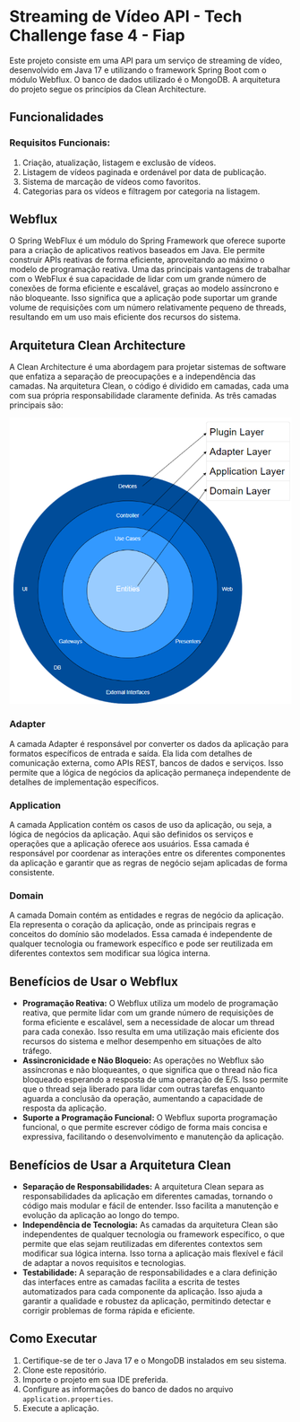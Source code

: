# Streaming de Vídeo API - Tech Challenge fase 4 - Fiap

Este projeto consiste em uma API para um serviço de streaming de vídeo, desenvolvido em Java 17 e utilizando o framework
Spring Boot com o módulo Webflux. O banco de dados utilizado é o MongoDB. A arquitetura do projeto segue os princípios
da Clean Architecture.

## Funcionalidades

### Requisitos Funcionais:

1. Criação, atualização, listagem e exclusão de vídeos.
2. Listagem de vídeos paginada e ordenável por data de publicação.
3. Sistema de marcação de vídeos como favoritos.
4. Categorias para os vídeos e filtragem por categoria na listagem.

## Webflux

O Spring WebFlux é um módulo do Spring Framework que oferece suporte para a criação de aplicativos reativos baseados em
Java. Ele permite construir APIs reativas de forma eficiente, aproveitando ao máximo o modelo de programação reativa.
Uma das principais vantagens de trabalhar com o WebFlux é sua capacidade de lidar com um grande número de conexões de
forma eficiente e escalável, graças ao modelo assíncrono e não bloqueante. Isso significa que a aplicação pode suportar
um grande volume de requisições com um número relativamente pequeno de threads, resultando em um uso mais eficiente dos
recursos do sistema.

## Arquitetura Clean Architecture

A Clean Architecture é uma abordagem para projetar sistemas de software que enfatiza a separação de preocupações e a
independência das camadas. Na arquitetura Clean, o código é dividido em camadas, cada uma com sua própria
responsabilidade claramente definida. As três camadas principais são:

![img.png](assets/img.png)

### Adapter

A camada Adapter é responsável por converter os dados da aplicação para formatos específicos de entrada e saída. Ela
lida com detalhes de comunicação externa, como APIs REST, bancos de dados e serviços. Isso permite que a lógica de
negócios da aplicação permaneça independente de detalhes de implementação específicos.

### Application

A camada Application contém os casos de uso da aplicação, ou seja, a lógica de negócios da aplicação. Aqui são definidos
os serviços e operações que a aplicação oferece aos usuários. Essa camada é responsável por coordenar as interações
entre os diferentes componentes da aplicação e garantir que as regras de negócio sejam aplicadas de forma consistente.

### Domain

A camada Domain contém as entidades e regras de negócio da aplicação. Ela representa o coração da aplicação, onde as
principais regras e conceitos do domínio são modelados. Essa camada é independente de qualquer tecnologia ou framework
específico e pode ser reutilizada em diferentes contextos sem modificar sua lógica interna.

## Benefícios de Usar o Webflux

- **Programação Reativa:** O Webflux utiliza um modelo de programação reativa, que permite lidar com um grande número de
  requisições de forma eficiente e escalável, sem a necessidade de alocar um thread para cada conexão. Isso resulta em
  uma utilização mais eficiente dos recursos do sistema e melhor desempenho em situações de alto tráfego.
- **Assincronicidade e Não Bloqueio:** As operações no Webflux são assíncronas e não bloqueantes, o que significa que o
  thread não fica bloqueado esperando a resposta de uma operação de E/S. Isso permite que o thread seja liberado para
  lidar com outras tarefas enquanto aguarda a conclusão da operação, aumentando a capacidade de resposta da aplicação.
- **Suporte a Programação Funcional:** O Webflux suporta programação funcional, o que permite escrever código de forma
  mais concisa e expressiva, facilitando o desenvolvimento e manutenção da aplicação.

## Benefícios de Usar a Arquitetura Clean

- **Separação de Responsabilidades:** A arquitetura Clean separa as responsabilidades da aplicação em diferentes
  camadas, tornando o código mais modular e fácil de entender. Isso facilita a manutenção e evolução da aplicação ao
  longo do tempo.
- **Independência de Tecnologia:** As camadas da arquitetura Clean são independentes de qualquer tecnologia ou framework
  específico, o que permite que elas sejam reutilizadas em diferentes contextos sem modificar sua lógica interna. Isso
  torna a aplicação mais flexível e fácil de adaptar a novos requisitos e tecnologias.
- **Testabilidade:** A separação de responsabilidades e a clara definição das interfaces entre as camadas facilita a
  escrita de testes automatizados para cada componente da aplicação. Isso ajuda a garantir a qualidade e robustez da
  aplicação, permitindo detectar e corrigir problemas de forma rápida e eficiente.

## Como Executar

1. Certifique-se de ter o Java 17 e o MongoDB instalados em seu sistema.
2. Clone este repositório.
3. Importe o projeto em sua IDE preferida.
4. Configure as informações do banco de dados no arquivo `application.properties`.
5. Execute a aplicação.